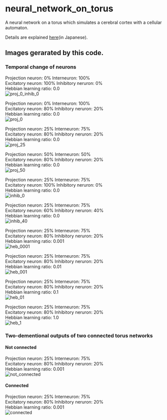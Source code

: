 # neural_network_on_torus
A neural network on a torus which simulates a cerebral cortex with a cellular automaton.

Details are explained [here](https://speakerdeck.com/yukinaga/iosapurini-yi-shi-hasu-rufalseka-deipuraningufalsexian-niaruren-gong-zhi-neng-ai)(in Japanese).

## Images gerarated by this code.
### Temporal change of neurons
Projection neuron: 0% Interneuron: 100%  
Excitatory neuron: 100% Inhibitory neruron: 0%  
Hebbian learning ratio: 0.0  
![proj_0_inhib_0](https://github.com/yukinaga/neural_network_on_torus/blob/master/images/proj_0_inhib_0.gif)  

Projection neuron: 0% Interneuron: 100%  
Excitatory neuron: 80% Inhibitory neruron: 20%  
Hebbian learning ratio: 0.0  
![proj_0](https://github.com/yukinaga/neural_network_on_torus/blob/master/images/proj_000.gif)  

Projection neuron: 25% Interneuron: 75%  
Excitatory neuron: 80% Inhibitory neruron: 20%  
Hebbian learning ratio: 0.0  
![proj_25](https://github.com/yukinaga/neural_network_on_torus/blob/master/images/proj_025.gif)  

Projection neuron: 50% Interneuron: 50%  
Excitatory neuron: 80% Inhibitory neruron: 20%  
Hebbian learning ratio: 0.0  
![proj_50](https://github.com/yukinaga/neural_network_on_torus/blob/master/images/proj_050.gif)  

Projection neuron: 25% Interneuron: 75%  
Excitatory neuron: 100% Inhibitory neruron: 0%  
Hebbian learning ratio: 0.0  
![inhib_0](https://github.com/yukinaga/neural_network_on_torus/blob/master/images/inhib_000.gif)  

Projection neuron: 25% Interneuron: 75%  
Excitatory neuron: 60% Inhibitory neruron: 40%  
Hebbian learning ratio: 0.0  
![inhib_40](https://github.com/yukinaga/neural_network_on_torus/blob/master/images/inhib_040.gif)  

Projection neuron: 25% Interneuron: 75%  
Excitatory neuron: 80% Inhibitory neruron: 20%  
Hebbian learning ratio: 0.001  
![heb_0001](https://github.com/yukinaga/neural_network_on_torus/blob/master/images/ramda0001.gif)  

Projection neuron: 25% Interneuron: 75%  
Excitatory neuron: 80% Inhibitory neruron: 20%  
Hebbian learning ratio: 0.01  
![heb_001](https://github.com/yukinaga/neural_network_on_torus/blob/master/images/ramda001.gif)  

Projection neuron: 25% Interneuron: 75%  
Excitatory neuron: 80% Inhibitory neruron: 20%  
Hebbian learning ratio: 0.1  
![heb_01](https://github.com/yukinaga/neural_network_on_torus/blob/master/images/ramda01.gif)  

Projection neuron: 25% Interneuron: 75%  
Excitatory neuron: 80% Inhibitory neruron: 20%  
Hebbian learning ratio: 1.0  
![heb_1](https://github.com/yukinaga/neural_network_on_torus/blob/master/images/ramda1.gif)  

### Two-dementional outputs of two connected torus networks
#### Not connected
Projection neuron: 25% Interneuron: 75%  
Excitatory neuron: 80% Inhibitory neruron: 20%  
Hebbian learning ratio: 0.001  
![not_connected](https://github.com/yukinaga/neural_network_on_torus/blob/master/images/not_connected.gif)  

#### Connected
Projection neuron: 25% Interneuron: 75%  
Excitatory neuron: 80% Inhibitory neruron: 20%  
Hebbian learning ratio: 0.001  
![connected](https://github.com/yukinaga/neural_network_on_torus/blob/master/images/connected.gif)  
